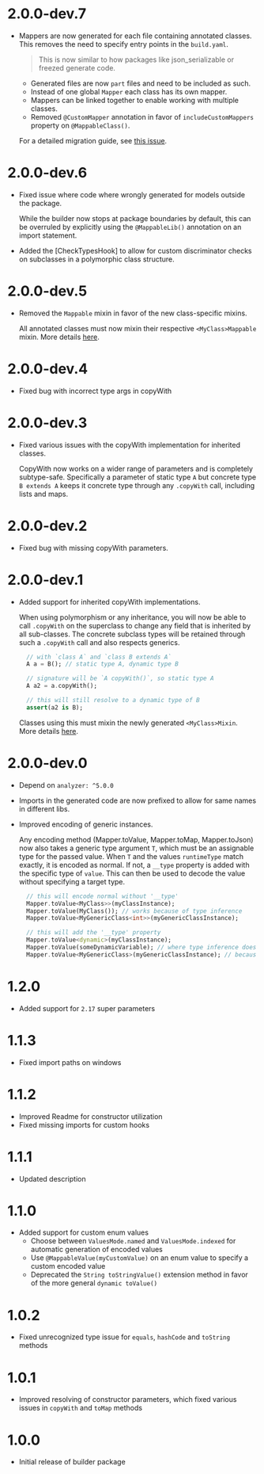 # 2.0.0-dev.7

- Mappers are now generated for each file containing annotated classes. This removes the
  need to specify entry points in the `build.yaml`.
  
  > This is now similar to how packages like json_serializable or freezed generate code.
  
  - Generated files are now `part` files and need to be included as such.
  - Instead of one global `Mapper` each class has its own mapper.
  - Mappers can be linked together to enable working with multiple classes.
  - Removed `@CustomMapper` annotation in favor of `includeCustomMappers` property on `@MappableClass()`.
  
  For a detailed migration guide, see [this issue]().

# 2.0.0-dev.6

- Fixed issue where code where wrongly generated for models outside the package.

  While the builder now stops at package boundaries by default, this can be overruled
  by explicitly using the `@MappableLib()` annotation on an import statement.

- Added the [CheckTypesHook] to allow for custom discriminator checks on subclasses in a
  polymorphic class structure.

# 2.0.0-dev.5

- Removed the `Mappable` mixin in favor of the new class-specific mixins.

  All annotated classes must now mixin their respective `<MyClass>Mappable` mixin.
  More details [here](https://pub.dev/packages/dart_mappable/versions/2.0.0-dev.5#get-started).

# 2.0.0-dev.4

- Fixed bug with incorrect type args in copyWith

# 2.0.0-dev.3

- Fixed various issues with the copyWith implementation for inherited classes.

  CopyWith now works on a wider range of parameters and is completely subtype-safe.
  Specifically a parameter of static type `A` but concrete type `B extends A` keeps
  it concrete type through any `.copyWith` call, including lists and maps.

# 2.0.0-dev.2

- Fixed bug with missing copyWith parameters.

# 2.0.0-dev.1

- Added support for inherited copyWith implementations.

  When using polymorphism or any inheritance, you will now be able to call
  `.copyWith` on the superclass to change any field that is inherited by all
  sub-classes. The concrete subclass types will be retained through such a
  `.copyWith` call and also respects generics.

  ```dart
    // with `class A` and `class B extends A`
    A a = B(); // static type A, dynamic type B
  
    // signature will be `A copyWith()`, so static type A
    A a2 = a.copyWith(); 
  
    // this will still resolve to a dynamic type of B
    assert(a2 is B);
  ```

  Classes using this must mixin the newly generated `<MyClass>Mixin`. More details
  [here](https://pub.dev/packages/dart_mappable/versions/2.0.0-dev.1#copywith-and-polymorphism).

# 2.0.0-dev.0

- Depend on `analyzer: ^5.0.0`
- Imports in the generated code are now prefixed to allow 
  for same names in different libs.
- Improved encoding of generic instances.
  
  Any encoding method (Mapper.toValue, Mapper.toMap, Mapper.toJson) now also takes a 
  generic type argument `T`, which must be an assignable type for the passed value.
  When `T` and the values `runtimeType` match exactly, it is encoded as normal. If not, a `__type` 
  property is added with the specific type of `value`. This can then be used to decode the value 
  without specifying a target type.
  
  ```dart
    // this will encode normal without '__type'
    Mapper.toValue<MyClass>>(myClassInstance);
    Mapper.toValue(MyClass()); // works because of type inference
    Mapper.toValue<MyGenericClass<int>>(myGenericClassInstance);
  
    // this will add the '__type' property
    Mapper.toValue<dynamic>(myClassInstance);
    Mapper.toValue(someDynamicVariable); // where type inference does not work
    Mapper.toValue<MyGenericClass>(myGenericClassInstance); // because the instance has a specific type
  ```

# 1.2.0

- Added support for `2.17` super parameters

# 1.1.3

- Fixed import paths on windows

# 1.1.2

- Improved Readme for constructor utilization
- Fixed missing imports for custom hooks

# 1.1.1

- Updated description

# 1.1.0

- Added support for custom enum values
  - Choose between `ValuesMode.named` and `ValuesMode.indexed` for automatic generation of encoded values
  - Use `@MappableValue(myCustomValue)` on an enum value to specify a custom encoded value
  - Deprecated the `String toStringValue()` extension method in favor of the more general `dynamic toValue()`

# 1.0.2

- Fixed unrecognized type issue for `equals`, `hashCode` and `toString` methods

# 1.0.1

- Improved resolving of constructor parameters, which fixed various issues 
  in `copyWith` and `toMap` methods

# 1.0.0

- Initial release of builder package